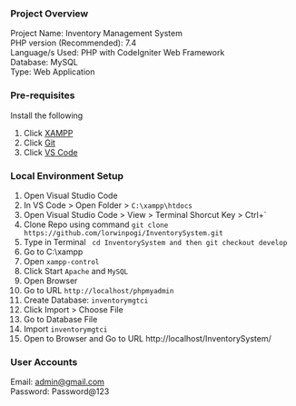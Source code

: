 ### Project Overview

Project Name:	Inventory Management System  
PHP version (Recommended):	7.4  
Language/s Used:	PHP with CodeIgniter Web Framework  
Database:	MySQL  
Type:	Web Application  


### Pre-requisites

Install the following 
1. Click [XAMPP](https://sourceforge.net/projects/xampp/files/XAMPP%20Windows/7.4.1/)
2. Click [Git](https://git-scm.com/downloads)
3. Click [VS Code](https://code.visualstudio.com/download)

### Local Environment Setup

1. Open Visual Studio Code
2. In VS Code > Open Folder >  ``` C:\xampp\htdocs ```
3. Open Visual Studio Code > View > Terminal 
    Shorcut Key > Ctrl+`
4. Clone Repo using command ```git clone https://github.com/lorwinpogi/InventorySystem.git```
5. Type in Terminal ``` cd InventorySystem and then git checkout develop``` 
6. Go to C:\xampp 
7. Open ``` xampp-control ```
8. Click Start ``` Apache ``` and ``` MySQL ``` 
9. Open Browser
10. Go to URL ``` http://localhost/phpmyadmin ```
11. Create Database: ``` inventorymgtci ```
12. Click Import > Choose File
13. Go to Database File 
14. Import  ``` inventorymgtci ```
15. Open to Browser and Go to URL http://localhost/InventorySystem/


### User Accounts

Email: admin@gmail.com  
Password: Password@123
